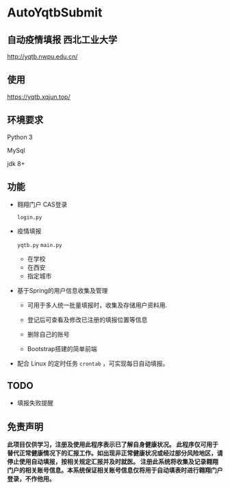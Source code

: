 # AutoYqtbSubmit

## 自动疫情填报 西北工业大学

http://yqtb.nwpu.edu.cn/

## 使用

https://yqtb.xqjun.top/

## 环境要求

Python 3

MySql

jdk 8+

## 功能

- 翱翔门户 CAS登录

  `login.py`

- 疫情填报

  `yqtb.py` `main.py`

    - 在学校
    - 在西安
    - 指定城市

- 基于Spring的用户信息收集及管理

    - 可用于多人统一批量填报时，收集及存储用户资料用.

    - 登记后可查看及修改已注册的填报位置等信息
    
    - 删除自己的账号
    
    - Bootstrap搭建的简单前端

- 配合 Linux 的定时任务 `crontab` ，可实现每日自动填报。

## TODO

- 填报失败提醒

## 免责声明
<b>此项目仅供学习，注册及使用此程序表示已了解自身健康状况。
此程序仅可用于替代正常健康情况下的汇报工作。如出现非正常健康状况或经过部分风险地区，请停止使用自动填报，按相关规定汇报并及时就医。
注册此系统将收集及记录翱翔门户的相关账号信息。本系统保证相关账号信息仅将用于自动填表时进行翱翔门户登录，不作他用。 
</b>
